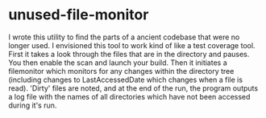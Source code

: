 unused-file-monitor
===================

I wrote this utility to find the parts of a ancient codebase that were no longer used. I envisioned this tool to work kind of like a test coverage tool. First it takes a look through the files that are in the directory and pauses. You then enable the scan and launch your build. Then it initiates a filemonitor which monitors for any changes within the directory tree (including changes to LastAccessedDate which changes when a file is read). 'Dirty' files are noted, and at the end of the run, the program outputs a log file with the names of all directories which have not been accessed during it's run.